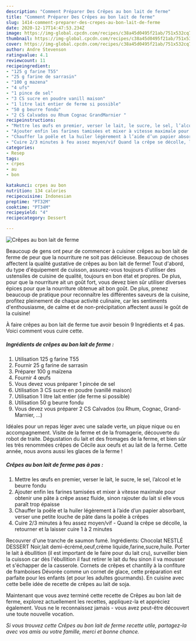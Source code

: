 ```yaml
---
description: "Comment Préparer Des Crêpes au bon lait de ferme"
title: "Comment Préparer Des Crêpes au bon lait de ferme"
slug: 1414-comment-preparer-des-crepes-au-bon-lait-de-ferme
date: 2020-12-17T14:47:53.234Z
image: https://img-global.cpcdn.com/recipes/c38a45d0495f21ab/751x532cq70/crepes-au-bon-lait-de-ferme-photo-principale-de-la-recette.jpg
thumbnail: https://img-global.cpcdn.com/recipes/c38a45d0495f21ab/751x532cq70/crepes-au-bon-lait-de-ferme-photo-principale-de-la-recette.jpg
cover: https://img-global.cpcdn.com/recipes/c38a45d0495f21ab/751x532cq70/crepes-au-bon-lait-de-ferme-photo-principale-de-la-recette.jpg
author: Andre Stevenson
ratingvalue: 4.1
reviewcount: 11
recipeingredient:
- "125 g farine T55"
- "25 g farine de sarrasin"
- "100 g mazena"
- "4 ufs"
- "1 pince de sel"
- "3 CS sucre en poudre vanill maison"
- "1 litre lait entier de ferme si possible"
- "50 g beurre fondu"
- "2 CS Calvados ou Rhum Cognac GrandMarnier "
recipeinstructions:
- "Mettre les œufs en premier, verser le lait, le sucre, le sel, l’alcool et le beurre fondu"
- "Ajouter enfin les farines tamisées et mixer à vitesse maximale pour obtenir une pâte à crêpe assez fluide, sinon rajouter du lait si elle vous paraît trop épaisse"
- "Chauffer la poêle et la huiler légèrement à l’aide d’un papier absorbant, verser une petite louche de pâte dans la poêle à crêpes"
- "Cuire 2/3 minutes à feu assez moyen/vif Quand la crêpe se décolle, la retourner et la laisser cuire 1 à 2 minutes"
categories:
- Resep
tags:
- crpes
- au
- bon

katakunci: crpes au bon 
nutrition: 134 calories
recipecuisine: Indonesian
preptime: "PT32M"
cooktime: "PT34M"
recipeyield: "4"
recipecategory: Dessert

---
```



![Crêpes au bon lait de ferme](https://img-global.cpcdn.com/recipes/c38a45d0495f21ab/751x532cq70/crepes-au-bon-lait-de-ferme-photo-principale-de-la-recette.jpg)

Beaucoup de gens ont peur de commencer à cuisiner crêpes au bon lait de ferme de peur que la nourriture ne soit pas délicieuse. Beaucoup de choses affectent la qualité gustative de crêpes au bon lait de ferme! Tout d'abord, du type d'équipement de cuisson, assurez-vous toujours d'utiliser des ustensiles de cuisine de qualité, toujours en bon état et propres. De plus, pour que la nourriture ait un goût fort, vous devez bien sûr utiliser diverses épices pour que la nourriture obtenue ait bon goût. De plus, prenez beaucoup de pratique pour reconnaître les différentes saveurs de la cuisine, profitez pleinement de chaque activité culinaire, car les sentiments d'enthousiasme, de calme et de non-précipitation affectent aussi le goût de la cuisine!

<!--inarticleads1-->

À faire crêpes au bon lait de ferme tue avoir besoin 9 Ingrédients et 4 pas. Voici comment vous cuire cette.

##### Ingrédients de crêpes au bon lait de ferme :

1. Utilisation 125 g farine T55
1. Fournir 25 g farine de sarrasin
1. Préparer 100 g maïzena
1. Fournir 4 œufs
1. Vous devez vous préparer 1 pincée de sel
1. Utilisation 3 CS sucre en poudre (vanillé maison)
1. Utilisation 1 litre lait entier (de ferme si possible)
1. Utilisation 50 g beurre fondu
1. Vous devez vous préparer 2 CS Calvados (ou Rhum, Cognac, Grand-Marnier, …)


Idéales pour un repas léger avec une salade verte, un pique nique ou en accompagnement. Visite de la ferme et de la fromagerie, découverte du robot de traite. Dégustation du lait et des fromages de la ferme, et bien sûr les très renommées crêpes de Cécile aux oeufs et au lait de la ferme. Cette année, nous avons aussi les glaces de la ferme ! 

<!--inarticleads2-->

##### Crêpes au bon lait de ferme pas à pas :

1. Mettre les œufs en premier, verser le lait, le sucre, le sel, l’alcool et le beurre fondu
1. Ajouter enfin les farines tamisées et mixer à vitesse maximale pour obtenir une pâte à crêpe assez fluide, sinon rajouter du lait si elle vous paraît trop épaisse
1. Chauffer la poêle et la huiler légèrement à l’aide d’un papier absorbant, verser une petite louche de pâte dans la poêle à crêpes
1. Cuire 2/3 minutes à feu assez moyen/vif - Quand la crêpe se décolle, la retourner et la laisser cuire 1 à 2 minutes


Recouvrer d&#39;une tranche de saumon fumé. Ingrédients: Chocolat NESTLÉ DESSERT Noir,lait demi-écrémé,oeuf,crème liquide,farine,sucre,huile. Porter le lait à ébullition (il est important de le faire pour du lait cru), surveiller bien la cuisson car dès l&#39;ébullition il faut retirer le lait du feu sinon il va mousser et s&#39;échapper de la casserole. Cornets de crêpes et chantilly à la confiture de framboises Dévorée comme un cornet de glace, cette préparation est parfaite pour les enfants (et pour les adultes gourmands). En cuisine avec cette belle idée de recette de crêpes au lait de soja. 

<!--inarticleads1-->

<p>
Maintenant que vous avez terminé cette recette de Crêpes au bon lait de ferme, explorez actuellement les recettes, appliquez-la et appréciez également. Vous ne le reconnaissez jamais - vous avez peut-être découvert une toute nouvelle vocation.
</p>

<p>
<i>Si vous trouvez cette Crêpes au bon lait de ferme recette utile, partagez-la avec vos amis ou votre famille, merci et bonne chance.</i>
</p>
